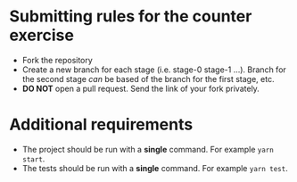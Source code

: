 # Submitting rules for the counter exercise

* Fork the repository
* Create a new branch for each stage (i.e. stage-0 stage-1 ...). Branch for the second stage _can_ be based of the branch for the first stage, etc.
* __DO NOT__ open a pull request. Send the link of your fork privately.

# Additional requirements

* The project should be run with a __single__ command. For example ```yarn start```.
* The tests should be run with a __single__ command. For example ```yarn test```.